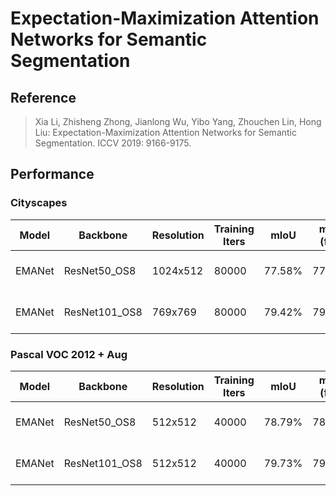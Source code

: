 # Expectation-Maximization Attention Networks for Semantic Segmentation

## Reference

> Xia Li, Zhisheng Zhong, Jianlong Wu, Yibo Yang, Zhouchen Lin, Hong Liu:
Expectation-Maximization Attention Networks for Semantic Segmentation. ICCV 2019: 9166-9175.

## Performance

### Cityscapes

| Model | Backbone | Resolution | Training Iters | mIoU | mIoU (flip) | mIoU (ms+flip) |Links |
|-|-|-|-|-|-|-|-|
|EMANet|ResNet50_OS8|1024x512|80000|77.58%|77.98%|78.23%|[model](https://bj.bcebos.com/paddleseg/dygraph/cityscapes/emanet_resnet50_os8_cityscapes_1024x512_80k/model.pdparams) \| [log](https://bj.bcebos.com/paddleseg/dygraph/cityscapes/emanet_resnet50_os8_cityscapes_1024x512_80k/train.log) \| [vdl](https://paddlepaddle.org.cn/paddle/visualdl/service/app?id=3e053a214d60822d6e65445b8614d052)|
|EMANet|ResNet101_OS8|769x769|80000|79.42%|79.83%|80.33%|[model](https://bj.bcebos.com/paddleseg/dygraph/cityscapes/emanet_resnet101_os8_cityscapes_1024x512_80k/model.pdparams) \| [log](https://bj.bcebos.com/paddleseg/dygraph/cityscapes/emanet_resnet101_os8_cityscapes_1024x512_80k/train.log) \| [vdl](https://paddlepaddle.org.cn/paddle/visualdl/service/app?id=87be6389cdada711f5c6ada21d9ef6cd)|

### Pascal VOC 2012 + Aug

| Model | Backbone | Resolution | Training Iters | mIoU | mIoU (flip) | mIoU (ms+flip) | Links |
|-|-|-|-|-|-|-|-|
|EMANet|ResNet50_OS8|512x512|40000|78.79%|78.90%|79.17%|[model](https://bj.bcebos.com/paddleseg/dygraph/pascal_voc12/emanet_resnet50_os8_voc12aug_512x512_40k/model.pdparams) \| [log](https://bj.bcebos.com/paddleseg/dygraph/pascal_voc12/emanet_resnet50_os8_voc12aug_512x512_40k/train.log) \| [vdl](https://paddlepaddle.org.cn/paddle/visualdl/service/app?id=3e60b80b984a71f3d2b83b8a746a819c)|
|EMANet|ResNet101_OS8|512x512|40000|79.73%|79.97%| 80.67%|[model](https://bj.bcebos.com/paddleseg/dygraph/pascal_voc12/emanet_resnet101_os8_voc12aug_512x512_40k/model.pdparams) \| [log](https://bj.bcebos.com/paddleseg/dygraph/pascal_voc12/emanet_resnet101_os8_voc12aug_512x512_40k/train.log) \| [vdl](https://paddlepaddle.org.cn/paddle/visualdl/service/app?id=f33479772409766dbc40b5f031cbdb1a)|
